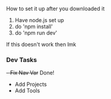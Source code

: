 How to set it up after you downloaded it

1. Have node.js set up
2. do 'npm install'
3. do 'npm run dev'

If this doesn't work then lmk

### Dev Tasks
~~- Fix Nav Var~~ Done!
- Add Projects
- Add Tools
